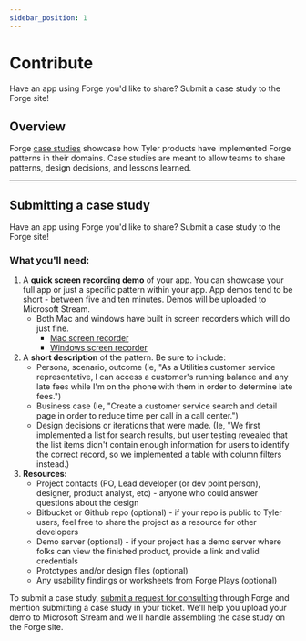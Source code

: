 ```yaml
---
sidebar_position: 1
---
```


# Contribute

Have an app using Forge you'd like to share? Submit a case study to the Forge site!

## Overview

Forge [case studies](/core/other/case-studies/contribute) showcase how Tyler products have implemented Forge patterns in their domains. Case studies are meant to allow teams to share patterns, design decisions, and lessons learned. 

---

## Submitting a case study

Have an app using Forge you'd like to share? Submit a case study to the Forge site!

### What you'll need:

1. A **quick screen recording demo** of your app. You can showcase your full app or just a specific pattern within your app. App demos tend to be short - between five and ten minutes. Demos will be uploaded to Microsoft Stream.
    - Both Mac and windows have built in screen recorders which will do just fine.
      - [Mac screen recorder](https://support.apple.com/en-us/HT208721)
      - [Windows screen recorder](https://www.pcmag.com/how-to/how-to-capture-video-clips-in-windows-10)
2. A **short description** of the pattern. Be sure to include:
    - Persona, scenario, outcome (Ie, "As a Utilities customer service representative, I can access a customer's running balance and any late fees while I'm on the phone with them in order to determine late fees.")
    - Business case (Ie, "Create a customer service search and detail page in order to reduce time per call in a call center.")
    - Design decisions or iterations that were made. (Ie, "We first implemented a list for search results, but user testing revealed that the list items didn't contain enough information for users to identify the correct record, so we implemented a table with column filters instead.)
3. **Resources:**
    - Project contacts (PO, Lead developer (or dev point person), designer, product analyst, etc) - anyone who could answer questions about the design
    - Bitbucket or Github repo (optional) - if your repo is public to Tyler users, feel free to share the project as a resource for other developers
    - Demo server (optional) - if your project has a demo server where folks can view the finished product, provide a link and valid credentials 
    - Prototypes and/or design files (optional)
    - Any usability findings or worksheets from Forge Plays (optional)

To submit a case study, <a href="https://tylerjira.tylertech.com/servicedesk/customer/portal/21/create/609" target="_blank" rel="noopener noreferrer">submit a request for consulting</a> through Forge and mention submitting a case study in your ticket. We'll help you upload your demo to Microsoft Stream and we'll handle assembling the case study on the Forge site. 
